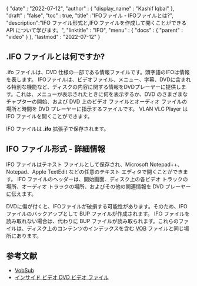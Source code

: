 {
  "date" : "2022-07-12",
  "author" : {
    "display_name" : "Kashif Iqbal"
},
  "draft" : "false",
  "toc" : true,
  "title" :"IFOファイル - IFOファイルとは?",
  "description":"IFO ファイル形式と,IFO ファイルを作成して開くことができる API について学びます。",
  "linktitle" : "IFO",
  "menu" : {
    "docs" : {
      "parent" : "video"
}
},
  "lastmod" : "2022-07-12"
}

## .IFO ファイルとは何ですか?

.ifo ファイルは、DVD 仕様の一部である情報ファイルです。頭字語のIFOは情報を表します。 IFOファイルは、ビデオファイル、メニュー、字幕、DVDに含まれる特別な機能など、ディスクの内容に関する情報をDVDプレーヤーに提供します。これは、メニューが表示されたときに何を表示するか、DVD のさまざまなチャプターの開始、および DVD 上のビデオ ファイルとオーディオ ファイルの場所と時間を DVD プレーヤーに指示するファイルです。 VLAN VLC Player は IFO ファイルを開くことができます。

IFO ファイルは **.ifo** 拡張子で保存されます。

## IFO ファイル形式 - 詳細情報

IFO ファイルはテキスト ファイルとして保存され、Microsoft Notepad++、Notepad、Apple TextEdit などの任意のテキスト エディタで開くことができます。 IFO ファイルのヘッダーは、開始画面、ディスク上の各ビデオ トラックの場所、オーディオ トラックの場所、およびその他の関連情報を DVD プレーヤーに伝えます。

DVDに傷が付くと、IFOファイルが破損する可能性があります。そのため、IFO ファイルのバックアップとして BUP ファイルが作成されます。 IFO ファイルを読み取れない場合は、代わりに BUP ファイルが読み取られます。これらのファイルは、ディスク上のコンテンツのインデックスを含む [VOB](/video/vob/) ファイルと同じ場所にあります。

## 参考文献

* [VobSub](https://www.videohelp.com/software/VobSub)
* [インサイド ビデオ DVD ビデオ ファイル](https://en.wikibooks.org/wiki/Inside_DVD-Video/IFO_Files)

